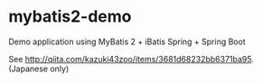 # mybatis2-demo
Demo application using MyBatis 2 + iBatis Spring + Spring Boot 

See http://qiita.com/kazuki43zoo/items/3681d68232bb6371ba95. (Japanese only)
